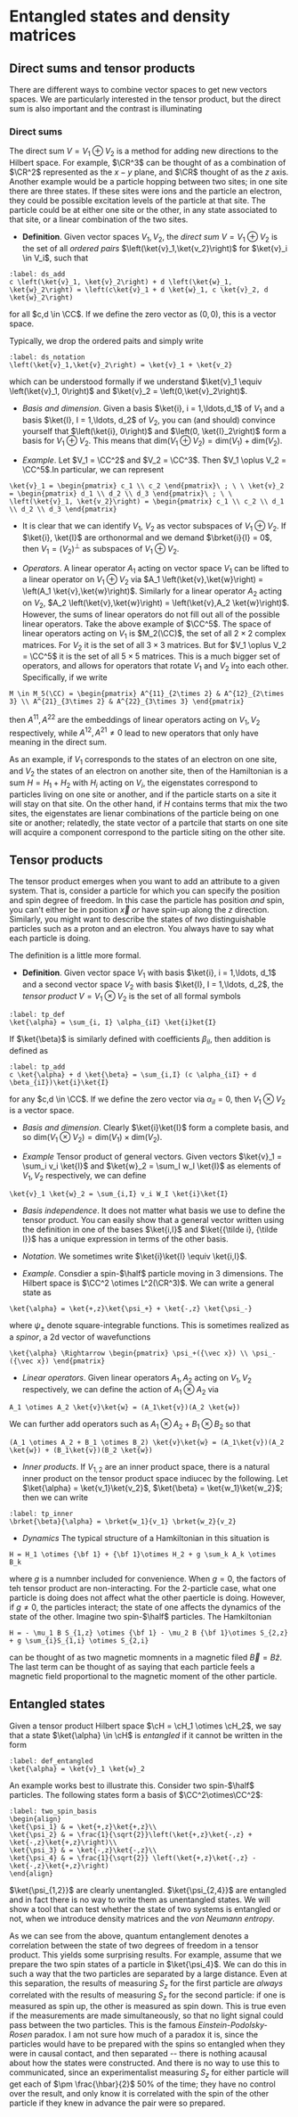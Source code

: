 # Entangled states and density matrices

## Direct sums and tensor products

There are different ways to combine vector spaces to get new vectors spaces. We are particularly interested in the tensor product, but the direct sum is also important and the contrast is illuminating

### Direct sums

The direct sum $V = V_1 \oplus V_2$ is a method for adding new directions to the Hilbert space. For example, $\CR^3$ can be thought of as a combination of $\CR^2$ represented as the $x-y$ plane, and $\CR$ thought of as the $z$ axis. Another example would be a particle hopping between two sites; in one site there are three states. If these sites were ions and the particle an electron, they could be possible excitation levels of the particle at that site. The particle could be at either one site or the other, in any state associated to that site, or a linear combination of the two sites.

- **Definition**. Given vector spaces $V_1, V_2$, the *direct sum* $V = V_1 \oplus V_2$ is the set of all *ordered pairs* $\left(\ket{v}_1,\ket{v_2}\right)$ for $\ket{v}_i \in V_i$, such that 
```{math}
:label: ds_add
c \left(\ket{v}_1, \ket{v}_2\right) + d \left(\ket{w}_1, \ket{w}_2\right) = \left(c\ket{v}_1 + d \ket{w}_1, c \ket{v}_2, d \ket{w}_2\right)
```
for all $c,d \in \CC$. If we define the zero vector as $\left(0,0\right)$, this is a vector space.

Typically, we drop the ordered paits and simply write 
```{math}
:label: ds_notation
\left(\ket{v}_1,\ket{v}_2\right) = \ket{v}_1 + \ket{v_2}
```
which can be understood formally if we understand $\ket{v}_1 \equiv \left(\ket{v}_1, 0\right)$ and $\ket{v}_2 = \left(0,\ket{v}_2\right)$.

- *Basis and dimension*. Given a basis $\ket{i}, i = 1,\ldots,d_1$ of $V_1$ and a basis $\ket{I}, I = 1,\ldots, d_2$ of $V_2$, you can (and should) convince yourself that $\left(\ket{i}, 0\right)$ and $\left(0, \ket{I}_2\right)$ form a basis for $V_1 \oplus V_2$. This means that $\text{dim}(V_1 \oplus V_2) = \text{dim}(V_1) + \text{dim}(V_2)$.

- *Example*. Let $V_1 = \CC^2$ and $V_2 = \CC^3$. Then $V_1 \oplus V_2 = \CC^5$.In particular, we can represent
```{math}
\ket{v}_1 = \begin{pmatrix} c_1 \\ c_2 \end{pmatrix}\ ; \ \ \ket{v}_2 = \begin{pmatrix} d_1 \\ d_2 \\ d_3 \end{pmatrix}\ ; \ \ \left(\ket{v}_1, \ket{v_2}\right) = \begin{pmatrix} c_1 \\ c_2 \\ d_1 \\ d_2 \\ d_3 \end{pmatrix}
```

- It is clear that we can identify $V_1$, $V_2$ as vector subspaces of $V_1 \oplus V_2$. If $\ket{i}, \ket{I}$ are orthonormal and we demand $\brket{i}{I} = 0$, then $V_1 = (V_2)^{\perp}$ as subspaces of $V_1 \oplus V_2$.

- *Operators*. A linear operator $A_1$ acting on vector space $V_1$ can be lifted to a linear operator on $V_1 \oplus V_2$ via
$A_1 \left(\ket{v},\ket{w}\right) = \left(A_1 \ket{v},\ket{w}\right)$. Similarly for a linear operator $A_2$ acting on $V_2$, $A_2 \left(\ket{v},\ket{w}\right) = \left(\ket{v},A_2 \ket{w}\right)$. However, the sums of linear operators do not fill out all of the possible linear operators. Take the above example of $\CC^5$. The space of linear operators acting on $V_1$ is $M_2(\CC)$, the set of all $2\times 2$ complex matrices. For $V_2$ it is the set of all $3\times 3$ matrices. But for $V_1 \oplus V_2 = \CC^5$ it is the set of all $5\times 5$ matrices. This is a much bigger set of operators, and allows for operators that rotate $V_1$ and $V_2$ into each other. Specifically, if we write
```{math}
M \in M_5(\CC) = \begin{pmatrix} A^{11}_{2\times 2} & A^{12}_{2\times 3} \\ A^{21}_{3\times 2} & A^{22}_{3\times 3} \end{pmatrix}
```
then $A^{11}, A^{22}$ are the embeddings of linear operators acting on $V_1,V_2$ respectively, while $A^{12}, A^{21}\neq 0$ lead to new operators that only have meaning in the direct sum.

As an example, if $V_1$ corresponds to the states of an electron on one site, and $V_2$ the states of an electron on another site, then of the Hamiltonian is a sum $H = H_1 + H_2$ with $H_i$ acting on $V_i$, the eigenstates correspond to particles living on one site or another, and if the particle starts on a site it will stay on that site. On the other hand, if $H$ contains terms that mix the two sites, the eigenstates are lienar combinations of the particle being on one site or another; relatedly, the state vector of a partcile that starts on one site will acquire a component correspond to the particle siting on the other site.

## Tensor products

The tensor product emerges when you want to add an attribute to a given system. That is, consider a particle for which you can specify the position and spin degree of freedom. In this case the particle has position *and* spin, you can't either be in position ${\vec x}$ *or* have spin-up along the $z$ direction. Similarly, you might want to describe the states of *two* distinguishable particles such as a proton and an electron. You always have to say what each particle is doing.

The definition is a little more formal. 

- **Definition**. Given vector space $V_1$ with basis $\ket{i}, i = 1,\ldots, d_1$ and a second vector space $V_2$ with basis $\ket{I}, I = 1,\ldots, d_2$, the *tensor product* $V = V_1 \otimes V_2$ is the set of all formal symbols
```{math}
:label: tp_def
\ket{\alpha} = \sum_{i, I} \alpha_{iI} \ket{i}ket{I}
```
If $\ket{\beta}$ is similarly defined with coefficients $\beta_{iI}$, then  addition is defined as
```{math}
:label: tp_add 
c \ket{\alpha} + d \ket{\beta} = \sum_{i,I} (c \alpha_{iI} + d \beta_{iI})\ket{i}\ket{I}
```
for any $c,d \in \CC$. If we define the zero vector via $\alpha_{iI} = 0$, then $V_1\otimes V_2$ is a vector space.

- *Basis and dimension*. Clearly $\ket{i}\ket{I}$ form a complete basis, and so $\text{dim}(V_1 \otimes V_2) = \text{dim}(V_1) \times \text{dim}(V_2)$.

- *Example* Tensor product of general vectors. Given vectors $\ket{v}_1 = \sum_i v_i \ket{I}$ and $\ket{w}_2 = \sum_I w_I \ket{I}$ as elements of $V_1, V_2$ respectively, we can define
```{math}
\ket{v}_1 \ket{w}_2 = \sum_{i,I} v_i W_I \ket{i}\ket{I}
```

- *Basis independence*. It does not matter what basis we use to define the tensor product. You can easily show that a general vector written using the definition in one of the bases $\ket{i,I}$ and $\ket{{\tilde i}, {\tilde I}}$ has a unique expression in terms of the other basis.

- *Notation*. We sometimes write $\ket{i}\ket{I} \equiv \ket{i,I}$.

- *Example*. Consdier a spin-$\half$ particle moving in 3 dimensions. The Hilbert space is $\CC^2 \otimes L^2(\CR^3)$. We can write a general state as
```{math}
\ket{\alpha} = \ket{+,z}\ket{\psi_+} + \ket{-,z} \ket{\psi_-}
```
where $\psi_{\pm}$ denote square-integrable functions.
This is sometimes realized as a *spinor*, a 2d vector of wavefunctions
```{math}
\ket{\alpha} \Rightarrow \begin{pmatrix} \psi_+({\vec x}) \\ \psi_-({\vec x}) \end{pmatrix}
```

- *Linear operators*. Given linear operators $A_1,A_2$ acting on $V_1,V_2$ respectively, we can define the action of $A_1 \otimes A_2$ via
```{math}
A_1 \otimes A_2 \ket{v}\ket{w} = (A_1\ket{v})(A_2 \ket{w})
```
We can further add operators such as $A_1 \otimes A_2 + B_1 \otimes B_2$ so that
```{math}
(A_1 \otimes A_2 + B_1 \otimes B_2) \ket{v}\ket{w} = (A_1\ket{v})(A_2 \ket{w}) + (B_1\ket{v})(B_2 \ket{w})
```

 - *Inner products*. If $V_{1,2}$ are an inner product space, there is a natural inner product on the tensor product space indiucec by the following. Let $\ket{\alpha} = \ket{v_1}\ket{v_2}$, $\ket{\beta} = \ket{w_1}\ket{w_2}$; then we can write
 ```{math}
 :label: tp_inner
 \brket{\beta}{\alpha} = \brket{w_1}{v_1} \brket{w_2}{v_2}
 ```

 - *Dynamics* The typical structure of a Hamkiltonian in this situation is
 ```{math}
 H = H_1 \otimes {\bf 1} + {\bf 1}\otimes H_2 + g \sum_k A_k \otimes B_k
 ```
 where $g$ is a numnber included for convenience. When $g = 0$, the factors of teh tensor product are non-interacting. For the 2-particle case, what one particle is doing does not affect what the other paerticle is doing. However, if $g \neq 0$, the particles interact; the state of one affects the dynamics of the state of the other. Imagine two spin-$\half$ particles. The Hamkiltonian
 ```{math}
 H = - \mu_1 B S_{1,z} \otimes {\bf 1} - \mu_2 B {\bf 1}\otimes S_{2,z} + g \sum_{i}S_{1,i} \otimes S_{2,i}
 ```
can be thought of as two magnetic momnents in a magnetic filed ${\vec B} = B {\hat z}$. The last term can be thought of as saying that each particle feels a magnetic field proportional to the magnetic moment of the other particle.


## Entangled states

Given a tensor product Hilbert space $\cH = \cH_1 \otimes \cH_2$, we say that a state $\ket{\alpha} \in \cH$ is *entangled* if it cannot be written in the form
```{math}
:label: def_entangled
\ket{\alpha} = \ket{v}_1 \ket{w}_2
```
An example works best to illustrate this. Consider two spin-$\half$ particles. The following states form a basis of $\CC^2\otimes\CC^2$:
```{math}
:label: two_spin_basis
\begin{align}
\ket{\psi_1} & = \ket{+,z}\ket{+,z}\\
\ket{\psi_2} & = \frac{1}{\sqrt{2}}\left(\ket{+,z}\ket{-,z} + \ket{-,z}\ket{+,z}\right)\\
\ket{\psi_3} & = \ket{-,z}\ket{-,z}\\
\ket{\psi_4} & = \frac{1}{\sqrt{2}} \left(\ket{+,z}\ket{-,z} - \ket{-,z}\ket{+,z}\right)
\end{align}
```
$\ket{\psi_{1,2}}$ are clearly unentangled. $\ket{\psi_{2,4}}$ are entangled and in fact there is no way to write them as unentangled states. We will show a tool that can test whether the state of two systems is entangled or not, when we introduce density matrices and the *von Neumann entropy*.

As we can see from the above, quantum entanglement denotes a correlation between the state of two degrees of freedom in a tensor product. This yields some surprising results. For example, assume that we prepare the two spin states of a particle in $\ket{\psi_4}$. We can do this in such a way that the two particles are separated by a large distance. Even at this separation, the results of measuring $S_z$ for the first particle are *always* correlated with the results of measuring $S_z$ for the second particle: if one is measured as spin up, the other is measured as spin down. This is true even if the measurements are made simultaneously, so that no light signal could pass between the two particles. This is the famous *Einstein-Podolsky-Rosen* paradox. I am not sure how much of a paradox it is, since the particles would have to be prepared with the spins so entangled when they were in causal contact, and then separated -- there is nothing acausal about how the states were constructed. And there is no way to use this to communicated, since an experimentalist measuring $S_z$ for either particle will get each of $\pm \frac{\hbar}{2}$ $50\%$ of the time; they have no control over the result, and only know it is correlated with the spin of the other particle if they knew in advance the pair were so prepared. 
